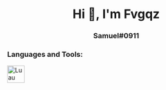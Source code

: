 <h1 align="center">Hi 👋, I'm Fvgqz</h1>
<h3 align="center">Samuel#0911</h3>


<h3 align="left">Languages and Tools:</h3>
<p align="left"> <a href="https://www.lua.org/home.html" target="_blank"> <img src="https://upload.wikimedia.org/wikipedia/commons/c/cf/Lua-Logo.svg" alt="Luau" width="40" height="40"/> </a></p>
